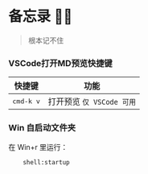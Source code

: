 # 备忘录 🤦‍♀️
> 根本记不住

### VSCode打开MD预览快捷键

| 快捷键          | 功能             |
| ------------------ | ------------------------- |
| <kbd>cmd-k v</kbd> | 打开预览 `仅 VSCode 可用` |

### Win 自启动文件夹

在 Win+r 里运行：
```terminal
    shell:startup
```